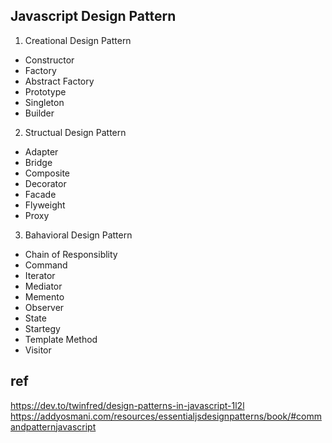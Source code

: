 ## Javascript Design Pattern



1. Creational Design Pattern
- Constructor
- Factory
- Abstract Factory
- Prototype
- Singleton
- Builder


2. Structual Design Pattern
- Adapter
- Bridge
- Composite
- Decorator
- Facade
- Flyweight
- Proxy

3. Bahavioral Design Pattern
- Chain of Responsiblity
- Command
- Iterator
- Mediator
- Memento
- Observer
- State
- Startegy
- Template Method
- Visitor

## ref 

https://dev.to/twinfred/design-patterns-in-javascript-1l2l
https://addyosmani.com/resources/essentialjsdesignpatterns/book/#commandpatternjavascript